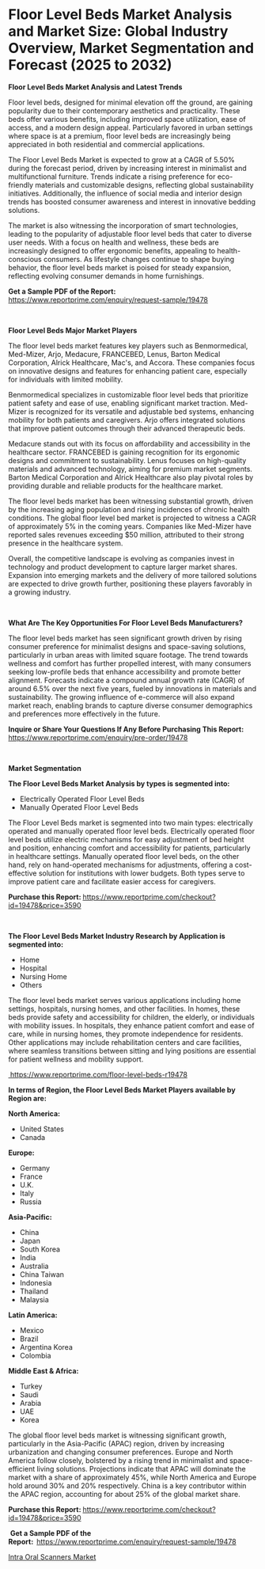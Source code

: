 <p><h1>Floor Level Beds Market Analysis and Market Size: Global Industry Overview, Market Segmentation and Forecast (2025 to 2032)</h1></p><p><strong>Floor Level Beds Market Analysis and Latest Trends</strong></p>
<p><p>Floor level beds, designed for minimal elevation off the ground, are gaining popularity due to their contemporary aesthetics and practicality. These beds offer various benefits, including improved space utilization, ease of access, and a modern design appeal. Particularly favored in urban settings where space is at a premium, floor level beds are increasingly being appreciated in both residential and commercial applications.</p><p>The Floor Level Beds Market is expected to grow at a CAGR of 5.50% during the forecast period, driven by increasing interest in minimalist and multifunctional furniture. Trends indicate a rising preference for eco-friendly materials and customizable designs, reflecting global sustainability initiatives. Additionally, the influence of social media and interior design trends has boosted consumer awareness and interest in innovative bedding solutions.</p><p>The market is also witnessing the incorporation of smart technologies, leading to the popularity of adjustable floor level beds that cater to diverse user needs. With a focus on health and wellness, these beds are increasingly designed to offer ergonomic benefits, appealing to health-conscious consumers. As lifestyle changes continue to shape buying behavior, the floor level beds market is poised for steady expansion, reflecting evolving consumer demands in home furnishings.</p></p>
<p><strong>Get a Sample PDF of the Report:&nbsp;</strong> <a href="https://www.reportprime.com/enquiry/request-sample/19478?utm_campaign=2181&utm_medium=2&utm_source=Github&utm_content=ia&utm_term=19032025&utm_id=floor-level-beds">https://www.reportprime.com/enquiry/request-sample/19478</a></p>
<p>&nbsp;</p>
<p><strong>Floor Level Beds Major Market Players</strong></p>
<p><p>The floor level beds market features key players such as Benmormedical, Med-Mizer, Arjo, Medacure, FRANCEBED, Lenus, Barton Medical Corporation, Alrick Healthcare, Mac's, and Accora. These companies focus on innovative designs and features for enhancing patient care, especially for individuals with limited mobility.</p><p>Benmormedical specializes in customizable floor level beds that prioritize patient safety and ease of use, enabling significant market traction. Med-Mizer is recognized for its versatile and adjustable bed systems, enhancing mobility for both patients and caregivers. Arjo offers integrated solutions that improve patient outcomes through their advanced therapeutic beds.</p><p>Medacure stands out with its focus on affordability and accessibility in the healthcare sector. FRANCEBED is gaining recognition for its ergonomic designs and commitment to sustainability. Lenus focuses on high-quality materials and advanced technology, aiming for premium market segments. Barton Medical Corporation and Alrick Healthcare also play pivotal roles by providing durable and reliable products for the healthcare market.</p><p>The floor level beds market has been witnessing substantial growth, driven by the increasing aging population and rising incidences of chronic health conditions. The global floor level bed market is projected to witness a CAGR of approximately 5% in the coming years. Companies like Med-Mizer have reported sales revenues exceeding $50 million, attributed to their strong presence in the healthcare system.</p><p>Overall, the competitive landscape is evolving as companies invest in technology and product development to capture larger market shares. Expansion into emerging markets and the delivery of more tailored solutions are expected to drive growth further, positioning these players favorably in a growing industry.</p></p>
<p>&nbsp;</p>
<p><strong>What Are The Key Opportunities For Floor Level Beds Manufacturers?</strong></p>
<p><p>The floor level beds market has seen significant growth driven by rising consumer preference for minimalist designs and space-saving solutions, particularly in urban areas with limited square footage. The trend towards wellness and comfort has further propelled interest, with many consumers seeking low-profile beds that enhance accessibility and promote better alignment. Forecasts indicate a compound annual growth rate (CAGR) of around 6.5% over the next five years, fueled by innovations in materials and sustainability. The growing influence of e-commerce will also expand market reach, enabling brands to capture diverse consumer demographics and preferences more effectively in the future.</p></p>
<p><strong>Inquire or Share Your Questions If Any Before Purchasing This Report:</strong> <a href="https://www.reportprime.com/enquiry/pre-order/19478?utm_campaign=2181&utm_medium=2&utm_source=Github&utm_content=ia&utm_term=19032025&utm_id=floor-level-beds">https://www.reportprime.com/enquiry/pre-order/19478</a></p>
<p>&nbsp;</p>
<p><strong>Market Segmentation</strong></p>
<p><strong>The Floor Level Beds Market Analysis by types is segmented into:</strong></p>
<p><ul><li>Electrically Operated Floor Level Beds</li><li>Manually Operated Floor Level Beds</li></ul></p>
<p><p>The Floor Level Beds market is segmented into two main types: electrically operated and manually operated floor level beds. Electrically operated floor level beds utilize electric mechanisms for easy adjustment of bed height and position, enhancing comfort and accessibility for patients, particularly in healthcare settings. Manually operated floor level beds, on the other hand, rely on hand-operated mechanisms for adjustments, offering a cost-effective solution for institutions with lower budgets. Both types serve to improve patient care and facilitate easier access for caregivers.</p></p>
<p><strong>Purchase this Report:&nbsp;</strong><a href="https://www.reportprime.com/checkout?id=19478&price=3590&utm_campaign=2181&utm_medium=2&utm_source=Github&utm_content=ia&utm_term=19032025&utm_id=floor-level-beds">https://www.reportprime.com/checkout?id=19478&price=3590</a></p>
<p>&nbsp;</p>
<p><strong>The Floor Level Beds Market Industry Research by Application is segmented into:</strong></p>
<p><ul><li>Home</li><li>Hospital</li><li>Nursing Home</li><li>Others</li></ul></p>
<p><p>The floor level beds market serves various applications including home settings, hospitals, nursing homes, and other facilities. In homes, these beds provide safety and accessibility for children, the elderly, or individuals with mobility issues. In hospitals, they enhance patient comfort and ease of care, while in nursing homes, they promote independence for residents. Other applications may include rehabilitation centers and care facilities, where seamless transitions between sitting and lying positions are essential for patient wellness and mobility support.</p></p>
<p><a href="https://www.reportprime.com/floor-level-beds-r19478?utm_campaign=2181&utm_medium=2&utm_source=Github&utm_content=ia&utm_term=19032025&utm_id=floor-level-beds">&nbsp;https://www.reportprime.com/floor-level-beds-r19478</a></p>
<p><strong>In terms of Region, the Floor Level Beds Market Players available by Region are:</strong></p>
<p>
    <p> <strong> North America: </strong>
        <ul>
            <li>United States</li>
            <li>Canada</li>
        </ul>
        </p> 
    <p> <strong> Europe: </strong>
        <ul>
            <li>Germany</li>
            <li>France</li>
            <li>U.K.</li>
            <li>Italy</li>
            <li>Russia</li>
        </ul>
        </p> 
    <p> <strong> Asia-Pacific: </strong>
        <ul>
            <li>China</li>
            <li>Japan</li>
            <li>South Korea</li>
            <li>India</li>
            <li>Australia</li>
            <li>China Taiwan</li>
            <li>Indonesia</li>
            <li>Thailand</li>
            <li>Malaysia</li>
        </ul>
        </p> 
    <p> <strong> Latin America: </strong>
        <ul>
            <li>Mexico</li>
            <li>Brazil</li>
            <li>Argentina Korea</li>
            <li>Colombia</li>
        </ul>
        </p> 
    <p> <strong> Middle East & Africa: </strong>
        <ul>
            <li>Turkey</li>
            <li>Saudi</li>
            <li>Arabia</li>
            <li>UAE</li>
            <li>Korea</li>
        </ul>
    </p>
    </p>
<p><p>The global floor level beds market is witnessing significant growth, particularly in the Asia-Pacific (APAC) region, driven by increasing urbanization and changing consumer preferences. Europe and North America follow closely, bolstered by a rising trend in minimalist and space-efficient living solutions. Projections indicate that APAC will dominate the market with a share of approximately 45%, while North America and Europe hold around 30% and 20% respectively. China is a key contributor within the APAC region, accounting for about 25% of the global market share.</p></p>
<p><strong>Purchase this Report: </strong><a href="https://www.reportprime.com/checkout?id=19478&price=3590&utm_campaign=2181&utm_medium=2&utm_source=Github&utm_content=ia&utm_term=19032025&utm_id=floor-level-beds">https://www.reportprime.com/checkout?id=19478&price=3590</a></p>
<p>&nbsp;<strong>Get a Sample PDF of the Report:&nbsp;&nbsp;</strong><a href="https://www.reportprime.com/enquiry/request-sample/19478?utm_campaign=2181&utm_medium=2&utm_source=Github&utm_content=ia&utm_term=19032025&utm_id=floor-level-beds">https://www.reportprime.com/enquiry/request-sample/19478</a></p>
<p><strong></strong></p>
<p><p><a href="https://github.com/ceneabiruk11/Market-Research-Report-List-1/blob/main/intra-oral-scanners-market.md?utm_campaign=2181&utm_medium=2&utm_source=Github&utm_content=ia&utm_term=19032025&utm_id=floor-level-beds">Intra Oral Scanners Market</a></p></p>